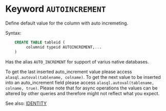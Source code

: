 # Keyword `AUTOINCREMENT`

Define default value for the column with auto incremeting.

Syntax:
```sql
    CREATE TABLE tableid (
         columnid typeid AUTOINCREMENT,...
    )
```

Has the alias `AUTO_INCREMENT` for support of varius native databases.

To get the last inserted auto_increment value please access `alasql.autoval(tablename, colname)`. 
To get the next value to be inserted into an auto_increment field please access `alasql.autoval(tablename, colname, true)`. Please note that for async operations the values can be altered by other queries and therefore might not reflect what you expect.


See also: [IDENTITY](Identity)